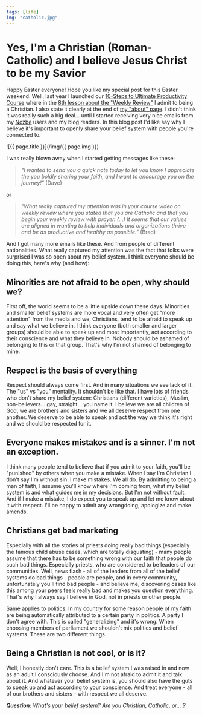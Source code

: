 ```yaml
---
tags: [life]
img: "catholic.jpg"
---
```


# Yes, I'm a Christian (Roman-Catholic) and I believe Jesus Christ to be my Savior

Happy Easter everyone! Hope you like my special post for this Easter weekend. Well, last year I launched our [10-Steps to Ultimate Productivity Course][c] where in the [8th lesson about the "Weekly Review"][c1] I admit to being a Christian. I also state it clearly at the end of [my "about" page][c2]. I didn't think it was really such a big deal... until I started receiving very nice emails from my [Nozbe][n] users and my blog readers. In this blog post I'd like say why I believe it's important to openly share your belief system with people you're connected to.

<!--More-->

![{{ page.title }}](/img/{{ page.img }})

I was really blown away when I started getting messages like these:

> *"I wanted to send you a quick note today to let you know I appreciate the you boldly sharing your faith, and I want to encourage you on the journey!"* (Dave)

or 

> *"What really captured my attention was in your course video on weekly review where you stated that you are Catholic and that you begin your weekly review with prayer. (...) It seems that our values are aligned in wanting to help individuals and organizations thrive and be as productive and healthy as possible."* (Brad)

And I got many more emails like these. And from people of different nationalities. What really captured my attention was the fact that folks were surprised I was so open about my belief system. I think everyone should be doing this, here's why (and how):



## Minorities are not afraid to be open, why should we?

First off, the world seems to be a little upside down these days. Minorities and smaller belief systems are more vocal and very often get "more attention" from the media and we, Christians, tend to be afraid to speak up and say what we believe in. I think everyone (both smaller and larger groups) should be able to speak up and most importantly, act according to their conscience and what they believe in. Nobody should be ashamed of belonging to this or that group. That's why I'm not shamed of belonging to mine.

## Respect is the basis of everything

Respect should always come first. And in many situations we see lack of it. The "us" vs "you" mentality. It shouldn't be like that. I have lots of friends who don't share my belief system: Christians (different varieties), Muslim, non-believers... gay, straight... you name it. I believe we are all children of God, we are brothers and sisters and we all deserve respect from one another. We deserve to be able to speak and act the way we think it's right and we should be respected for it.

## Everyone makes mistakes and is a sinner. I'm not an exception.

I think many people tend to believe that if you admit to your faith, you'll be "punished" by others when you make a mistake. When I say I'm Christian I don't say I'm without sin. I make mistakes. We all do. By admitting to being a man of faith, I assume you'll know where I'm coming from, what my belief system is and what guides me in my decisions. But I'm not without fault. And if I make a mistake, I do expect you to speak up and let me know about it with respect. I'll be happy to admit any wrongdoing, apologize and make amends.

## Christians get bad marketing

Especially with all the stories of priests doing really bad things (especially the famous child abuse cases, which are totally disgusting) - many people assume that there has to be something wrong with our faith that people do such bad things. Especially priests, who are considered to be leaders of our communities. Well, news flash - all of the leaders from all of the belief systems do bad things - people are people, and in every community, unfortunately you'll find bad people - and believe me, discovering cases like this among your peers feels really bad and makes you question everything. That's why I always say I believe in God, not in priests or other people.

Same applies to politics. In my country for some reason people of my faith are being automatically attributed to a certain party in politics. A party I don't agree with. This is called "generalizing" and it's wrong. When choosing members of parliament we shouldn't mix politics and belief systems. These are two different things.

## Being a Christian is not cool, or is it?

Well, I honestly don't care. This is a belief system I was raised in and now as an adult I consciously choose. And I'm not afraid to admit it and talk about it. And whatever your belief system is, you should also have the guts to speak up and act according to your conscience. And treat everyone - all of our brothers and sisters - with respect we all deserve.

***Question:*** *What's your belief system? Are you Christian, Catholic, or... ?*

[c]: http://www.nozbe.com/course
[c1]: http://www.nozbe.com/course-8-review/
[c2]: /about
[Dropbox]: http://db.tt/kD7Liux
[Evernote]: http://www.michaelsliwinski.com/how-i-use-evernote
[Nozbe]: http://www.nozbe.com/
[s]: http://www.nozbe.com/signup
[#iPadOnly]: http://ipadonly.net/
[Productive! Magazine]: http://www.productivemag.com/
[Productive! Show]: /show
[Twitter]: http://twitter.com/MSliwinski



[n]: https://michael.gratis/nozbe